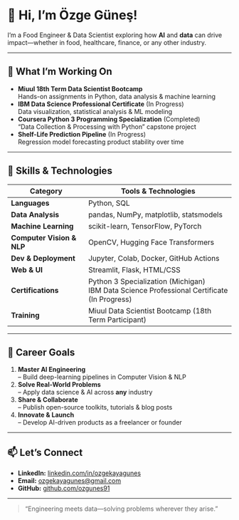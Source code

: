 # 👋 Hi, I’m Özge Güneş!

I’m a Food Engineer & Data Scientist exploring how **AI** and **data** can drive impact—whether in food, healthcare, finance, or any other industry.

---

## 🔭 What I’m Working On
- **Miuul 18th Term Data Scientist Bootcamp**  
  Hands-on assignments in Python, data analysis & machine learning  
- **IBM Data Science Professional Certificate** (In Progress)  
  Data visualization, statistical analysis & ML modeling  
- **Coursera Python 3 Programming Specialization** (Completed)  
  “Data Collection & Processing with Python” capstone project  
- **Shelf-Life Prediction Pipeline** (In Progress)  
  Regression model forecasting product stability over time  

---

## 🌱 Skills & Technologies
| Category               | Tools & Technologies                                  |
| ---------------------- | ----------------------------------------------------- |
| **Languages**          | Python, SQL                                           |
| **Data Analysis**      | pandas, NumPy, matplotlib, statsmodels                |
| **Machine Learning**   | scikit-learn, TensorFlow, PyTorch                     |
| **Computer Vision & NLP** | OpenCV, Hugging Face Transformers                  |
| **Dev & Deployment**   | Jupyter, Colab, Docker, GitHub Actions                |
| **Web & UI**           | Streamlit, Flask, HTML/CSS                            |
| **Certifications**     | Python 3 Specialization (Michigan)<br>IBM Data Science Professional Certificate (In Progress) |
| **Training**           | Miuul Data Scientist Bootcamp (18th Term Participant) |

---

## 🎯 Career Goals
1. **Master AI Engineering**  
   – Build deep-learning pipelines in Computer Vision & NLP  
2. **Solve Real-World Problems**  
   – Apply data science & AI across **any** industry  
3. **Share & Collaborate**  
   – Publish open-source toolkits, tutorials & blog posts  
4. **Innovate & Launch**  
   – Develop AI-driven products as a freelancer or founder  

---

## 📫 Let’s Connect
- **LinkedIn:** [linkedin.com/in/ozgekayagunes](https://linkedin.com/in/ozgekayagunes)  
- **Email:** ozgekayagunes@gmail.com  
- **GitHub:** [github.com/ozgunes91](https://github.com/ozgunes91)  

---

> “Engineering meets data—solving problems wherever they arise.”  
